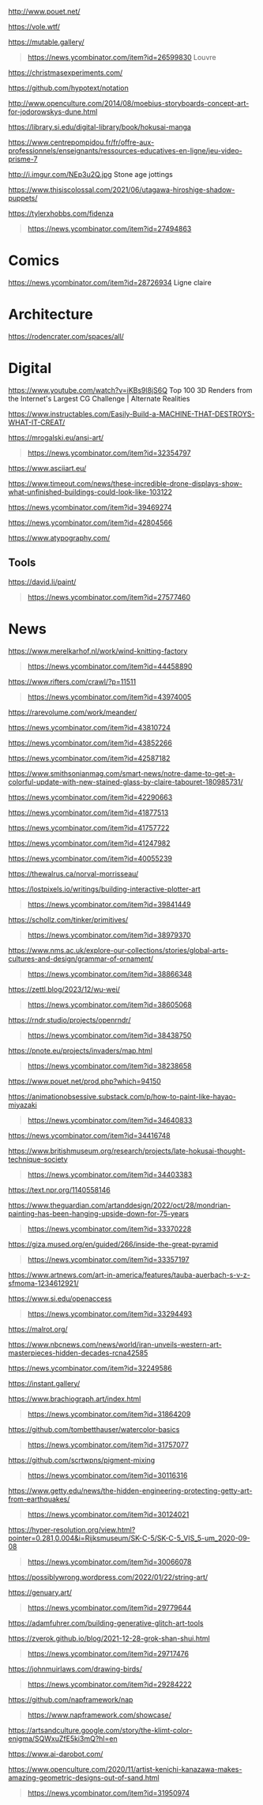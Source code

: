 http://www.pouet.net/

https://vole.wtf/

https://mutable.gallery/

> https://news.ycombinator.com/item?id=26599830 Louvre

https://christmasexperiments.com/

https://github.com/hypotext/notation

http://www.openculture.com/2014/08/moebius-storyboards-concept-art-for-jodorowskys-dune.html

https://library.si.edu/digital-library/book/hokusai-manga

https://www.centrepompidou.fr/fr/offre-aux-professionnels/enseignants/ressources-educatives-en-ligne/jeu-video-prisme-7

http://i.imgur.com/NEp3u2Q.jpg Stone age jottings

https://www.thisiscolossal.com/2021/06/utagawa-hiroshige-shadow-puppets/

https://tylerxhobbs.com/fidenza
> https://news.ycombinator.com/item?id=27494863

# Comics
https://news.ycombinator.com/item?id=28726934 Ligne claire

# Architecture
https://rodencrater.com/spaces/all/

# Digital
https://www.youtube.com/watch?v=iKBs9l8jS6Q Top 100 3D Renders from the Internet's Largest CG Challenge | Alternate Realities

https://www.instructables.com/Easily-Build-a-MACHINE-THAT-DESTROYS-WHAT-IT-CREAT/

https://mrogalski.eu/ansi-art/
> https://news.ycombinator.com/item?id=32354797

https://www.asciiart.eu/

https://www.timeout.com/news/these-incredible-drone-displays-show-what-unfinished-buildings-could-look-like-103122

https://news.ycombinator.com/item?id=39469274

https://news.ycombinator.com/item?id=42804566

https://www.atypography.com/

## Tools
https://david.li/paint/
> https://news.ycombinator.com/item?id=27577460

# News
https://www.merelkarhof.nl/work/wind-knitting-factory
> https://news.ycombinator.com/item?id=44458890

https://www.rifters.com/crawl/?p=11511
> https://news.ycombinator.com/item?id=43974005

https://rarevolume.com/work/meander/

https://news.ycombinator.com/item?id=43810724

https://news.ycombinator.com/item?id=43852266

https://news.ycombinator.com/item?id=42587182

https://www.smithsonianmag.com/smart-news/notre-dame-to-get-a-colorful-update-with-new-stained-glass-by-claire-tabouret-180985731/

https://news.ycombinator.com/item?id=42290663

https://news.ycombinator.com/item?id=41877513

https://news.ycombinator.com/item?id=41757722

https://news.ycombinator.com/item?id=41247982

https://news.ycombinator.com/item?id=40055239

https://thewalrus.ca/norval-morrisseau/

https://lostpixels.io/writings/building-interactive-plotter-art
> https://news.ycombinator.com/item?id=39841449

https://schollz.com/tinker/primitives/
> https://news.ycombinator.com/item?id=38979370

https://www.nms.ac.uk/explore-our-collections/stories/global-arts-cultures-and-design/grammar-of-ornament/
> https://news.ycombinator.com/item?id=38866348

https://zettl.blog/2023/12/wu-wei/
> https://news.ycombinator.com/item?id=38605068

https://rndr.studio/projects/openrndr/
> https://news.ycombinator.com/item?id=38438750

https://pnote.eu/projects/invaders/map.html
> https://news.ycombinator.com/item?id=38238658

https://www.pouet.net/prod.php?which=94150

https://animationobsessive.substack.com/p/how-to-paint-like-hayao-miyazaki
> https://news.ycombinator.com/item?id=34640833

https://news.ycombinator.com/item?id=34416748

https://www.britishmuseum.org/research/projects/late-hokusai-thought-technique-society
> https://news.ycombinator.com/item?id=34403383

https://text.npr.org/1140558146

https://www.theguardian.com/artanddesign/2022/oct/28/mondrian-painting-has-been-hanging-upside-down-for-75-years
> https://news.ycombinator.com/item?id=33370228

https://giza.mused.org/en/guided/266/inside-the-great-pyramid
> https://news.ycombinator.com/item?id=33357197

https://www.artnews.com/art-in-america/features/tauba-auerbach-s-v-z-sfmoma-1234612921/

https://www.si.edu/openaccess
> https://news.ycombinator.com/item?id=33294493

https://malrot.org/

https://www.nbcnews.com/news/world/iran-unveils-western-art-masterpieces-hidden-decades-rcna42585

https://news.ycombinator.com/item?id=32249586

https://instant.gallery/

https://www.brachiograph.art/index.html
> https://news.ycombinator.com/item?id=31864209

https://github.com/tombetthauser/watercolor-basics
> https://news.ycombinator.com/item?id=31757077

https://github.com/scrtwpns/pigment-mixing
> https://news.ycombinator.com/item?id=30116316

https://www.getty.edu/news/the-hidden-engineering-protecting-getty-art-from-earthquakes/
> https://news.ycombinator.com/item?id=30124021

https://hyper-resolution.org/view.html?pointer=0.281,0.004&i=Rijksmuseum/SK-C-5/SK-C-5_VIS_5-um_2020-09-08
> https://news.ycombinator.com/item?id=30066078

https://possiblywrong.wordpress.com/2022/01/22/string-art/

https://genuary.art/
> https://news.ycombinator.com/item?id=29779644

https://adamfuhrer.com/building-generative-glitch-art-tools

https://zverok.github.io/blog/2021-12-28-grok-shan-shui.html
> https://news.ycombinator.com/item?id=29717476

https://johnmuirlaws.com/drawing-birds/
> https://news.ycombinator.com/item?id=29284222

https://github.com/napframework/nap
> https://www.napframework.com/showcase/

https://artsandculture.google.com/story/the-klimt-color-enigma/SQWxuZfE5ki3mQ?hl=en

https://www.ai-darobot.com/

https://www.openculture.com/2020/11/artist-kenichi-kanazawa-makes-amazing-geometric-designs-out-of-sand.html
> https://news.ycombinator.com/item?id=31950974
